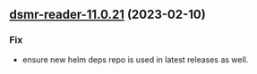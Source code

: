 

## [dsmr-reader-11.0.21](https://github.com/truecharts/charts/compare/dsmr-reader-11.0.20...dsmr-reader-11.0.21) (2023-02-10)

### Fix

- ensure new helm deps repo is used in latest releases as well.
  
  